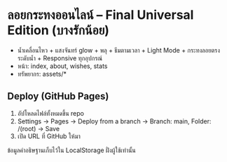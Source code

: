 
# ลอยกระทงออนไลน์ – Final Universal Edition (บางรักน้อย)
- น้ำเคลื่อนไหว + แสงจันทร์ glow + พลุ + ธีมตามเวลา + Light Mode + กระทงลอยตรงระดับน้ำ + Responsive ทุกอุปกรณ์
- หน้า: index, about, wishes, stats
- ทรัพยากร: assets/*

## Deploy (GitHub Pages)
1) อัปโหลดไฟล์ทั้งหมดขึ้น repo
2) Settings → Pages → Deploy from a branch → Branch: main, Folder: /(root) → Save
3) เปิด URL ที่ GitHub ให้มา

ข้อมูลคำอธิษฐานเก็บไว้ใน LocalStorage ฝั่งผู้ใช้เท่านั้น
